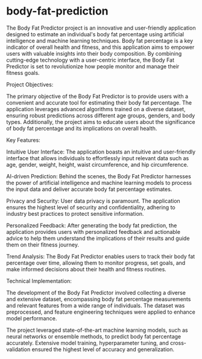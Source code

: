 # body-fat-prediction
The Body Fat Predictor project is an innovative and user-friendly application designed to estimate an individual's body fat percentage using artificial intelligence and machine learning techniques. Body fat percentage is a key indicator of overall health and fitness, and this application aims to empower users with valuable insights into their body composition. By combining cutting-edge technology with a user-centric interface, the Body Fat Predictor is set to revolutionize how people monitor and manage their fitness goals.

Project Objectives:

The primary objective of the Body Fat Predictor is to provide users with a convenient and accurate tool for estimating their body fat percentage. The application leverages advanced algorithms trained on a diverse dataset, ensuring robust predictions across different age groups, genders, and body types. Additionally, the project aims to educate users about the significance of body fat percentage and its implications on overall health.

Key Features:

Intuitive User Interface: The application boasts an intuitive and user-friendly interface that allows individuals to effortlessly input relevant data such as age, gender, weight, height, waist circumference, and hip circumference.

AI-driven Prediction: Behind the scenes, the Body Fat Predictor harnesses the power of artificial intelligence and machine learning models to process the input data and deliver accurate body fat percentage estimates.

Privacy and Security: User data privacy is paramount. The application ensures the highest level of security and confidentiality, adhering to industry best practices to protect sensitive information.

Personalized Feedback: After generating the body fat prediction, the application provides users with personalized feedback and actionable advice to help them understand the implications of their results and guide them on their fitness journey.

Trend Analysis: The Body Fat Predictor enables users to track their body fat percentage over time, allowing them to monitor progress, set goals, and make informed decisions about their health and fitness routines.

Technical Implementation:

The development of the Body Fat Predictor involved collecting a diverse and extensive dataset, encompassing body fat percentage measurements and relevant features from a wide range of individuals. The dataset was preprocessed, and feature engineering techniques were applied to enhance model performance.

The project leveraged state-of-the-art machine learning models, such as neural networks or ensemble methods, to predict body fat percentage accurately. Extensive model training, hyperparameter tuning, and cross-validation ensured the highest level of accuracy and generalization.
